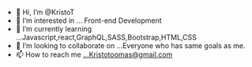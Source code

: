 - 👋 Hi, I’m @KristoT
- 👀 I’m interested in ... Front-end Development
- 🌱 I’m currently learning ...Javascript,react,GraphQL,SASS,Bootstrap,HTML,CSS
- 💞️ I’m looking to collaborate on ...Everyone who has same goals as me.
- 📫 How to reach me ...Kristotoomas@gmail.com

<!---
KristoT/KristoT is a ✨ special ✨ repository because its `README.md` (this file) appears on your GitHub profile.
You can click the Preview link to take a look at your changes.
--->
